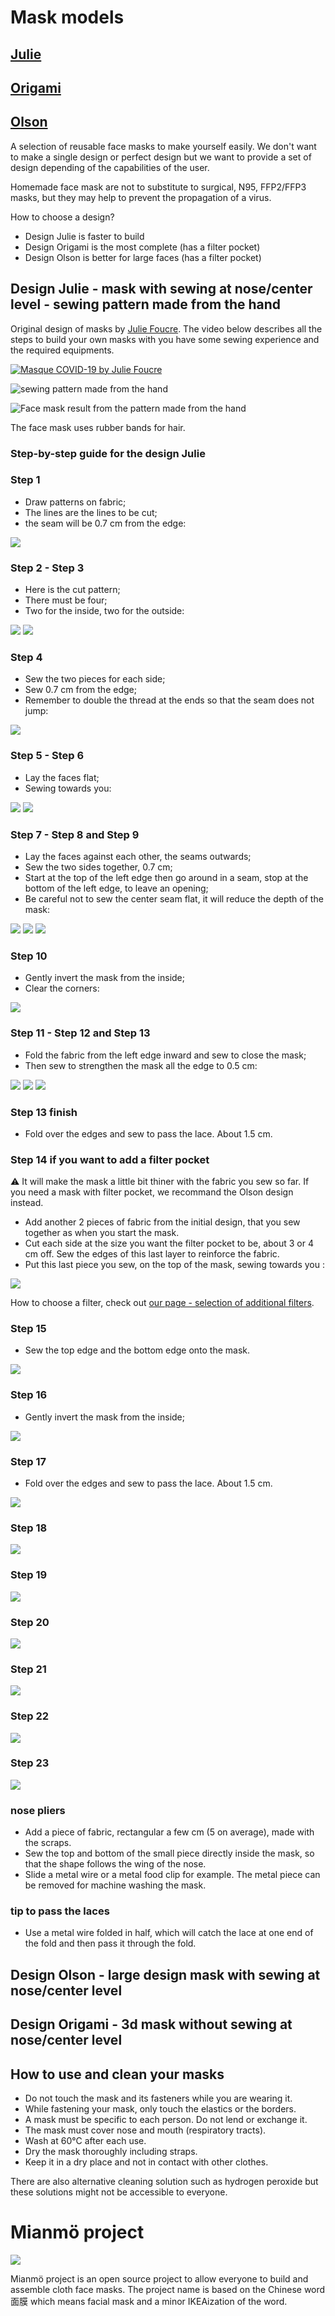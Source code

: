 # Mask models

## [Julie](#design-julie---mask-with-sewing-at-nosecenter-level---sewing-pattern-made-from-the-hand)

## [Origami](#design-origami---3d-mask-without-sewing-at-nosecenter-level)

## [Olson](#design-olson---large-design-mask-with-sewing-at-nosecenter-level)

A selection of reusable face masks to make yourself easily. We don't want to make a single design or perfect design but we
want to provide a set of design depending of the capabilities of the user.

Homemade face mask are not to substitute to surgical, N95, FFP2/FFP3 masks, but they may help to prevent the propagation of a virus.

How to choose a design?

- Design Julie is faster to build
- Design Origami is the most complete (has a filter pocket)
- Design Olson is better for large faces (has a filter pocket)

## Design Julie - mask with sewing at nose/center level - sewing pattern made from the hand

Original design of masks by [Julie Foucre](https://www.instagram.com/julie_jfo/). The video below describes all the steps to build your own masks with
you have some sewing experience and the required equipments.

[![Masque COVID-19 by Julie Foucre](https://github.com/C00kie-/DIY-face-masks/raw/master/images/video-masque.png)](https://www.youtube.com/playlist?list=PLqa4HY-V5Q5lyBWA4AqbnE3Scpeb1iTBB)

![sewing pattern made from the hand](https://raw.githubusercontent.com/C00kie-/DIY-face-masks/master/images/patterns/julie_hand_pattern.jpeg)

![Face mask result from the pattern made from the hand](https://raw.githubusercontent.com/C00kie-/DIY-face-masks/master/images/patterns/prototype_julie1.jpeg)

The face mask uses rubber bands for hair.

### Step-by-step guide for the design Julie

### Step 1

- Draw patterns on fabric;
- The lines are the lines to be cut;
- the seam will be 0.7 cm from the edge:

![](https://raw.githubusercontent.com/Mianmo-project/mask-models/master/images/model-1/step-1.jpg)

### Step 2 - Step 3

- Here is the cut pattern;
- There must be four;
- Two for the inside, two for the outside:

![](https://raw.githubusercontent.com/Mianmo-project/mask-models/master/images/model-1/step-2.jpg)
![](https://raw.githubusercontent.com/Mianmo-project/mask-models/master/images/model-1/step-3.jpg)

### Step 4

- Sew the two pieces for each side;
- Sew 0.7 cm from the edge;
- Remember to double the thread at the ends so that the seam does not jump:

![](https://raw.githubusercontent.com/Mianmo-project/mask-models/master/images/model-1/step-4.jpg)

### Step 5 - Step 6

- Lay the faces flat;
- Sewing towards you:

![](https://raw.githubusercontent.com/Mianmo-project/mask-models/master/images/model-1/step-5.jpg)
![](https://raw.githubusercontent.com/Mianmo-project/mask-models/master/images/model-1/step-6.jpg)

### Step 7 - Step 8 and Step 9

- Lay the faces against each other, the seams outwards;
- Sew the two sides together, 0.7 cm;
- Start at the top of the left edge then go around in a seam, stop at the bottom of the left edge, to leave an opening;
- Be careful not to sew the center seam flat, it will reduce the depth of the mask:

![](https://raw.githubusercontent.com/Mianmo-project/mask-models/master/images/model-1/step-7.jpg)
![](https://raw.githubusercontent.com/Mianmo-project/mask-models/master/images/model-1/step-8.jpg)
![](https://raw.githubusercontent.com/Mianmo-project/mask-models/master/images/model-1/step-9.jpg)

### Step 10

- Gently invert the mask from the inside;
- Clear the corners:

![](https://raw.githubusercontent.com/Mianmo-project/mask-models/master/images/model-1/step-10.jpg)

### Step 11 - Step 12 and Step 13

- Fold the fabric from the left edge inward and sew to close the mask;
- Then sew to strengthen the mask all the edge to 0.5 cm:

![](https://raw.githubusercontent.com/Mianmo-project/mask-models/master/images/model-1/step-11.jpg)
![](https://raw.githubusercontent.com/Mianmo-project/mask-models/master/images/model-1/step-12.jpg)
![](https://raw.githubusercontent.com/Mianmo-project/mask-models/master/images/model-1/step-13.jpg)

### Step 13 finish

- Fold over the edges and sew to pass the lace. About 1.5 cm.

### Step 14 if you want to add a filter pocket

:warning: It will make the mask a little bit thiner with the fabric you sew so far. If you need a mask with filter pocket, we recommand the Olson design instead.

- Add another 2 pieces of fabric from the initial design, that you sew together as when you start the mask.
- Cut each side at the size you want the filter pocket to be, about 3 or 4 cm off. Sew the edges of this last layer to reinforce the fabric.
- Put this last piece you sew, on the top of the mask, sewing towards you :

![](https://raw.githubusercontent.com/Mianmo-project/mask-models/master/images/model-1/step-14.jpg)

How to choose a filter, check out [our page - selection of additional filters](https://github.com/Mianmo-project/selection-of-fabrics#selection-of-additional-filters).

### Step 15

- Sew the top edge and the bottom edge onto the mask.

![](https://raw.githubusercontent.com/Mianmo-project/mask-models/master/images/model-1/step-15.jpg)

### Step 16

- Gently invert the mask from the inside;

![](https://raw.githubusercontent.com/Mianmo-project/mask-models/master/images/model-1/step-16.jpg)

### Step 17
- Fold over the edges and sew to pass the lace. About 1.5 cm.

![](https://raw.githubusercontent.com/Mianmo-project/mask-models/master/images/model-1/step-17.jpg)

### Step 18

![](https://raw.githubusercontent.com/Mianmo-project/mask-models/master/images/model-1/step-18.jpg)

### Step 19

![](https://raw.githubusercontent.com/Mianmo-project/mask-models/master/images/model-1/step-19.jpg)

### Step 20

![](https://raw.githubusercontent.com/Mianmo-project/mask-models/master/images/model-1/step-20.jpg)

### Step 21

![](https://raw.githubusercontent.com/Mianmo-project/mask-models/master/images/model-1/step-21.jpg)

### Step 22

![](https://raw.githubusercontent.com/Mianmo-project/mask-models/master/images/model-1/step-22.jpg)

### Step 23

![](https://raw.githubusercontent.com/Mianmo-project/mask-models/master/images/model-1/step-23.jpg)

### nose pliers

- Add a piece of fabric, rectangular a few cm (5 on average), made with the scraps.
- Sew the top and bottom of the small piece directly inside the mask, so that the shape follows the wing of the nose.
- Slide a metal wire or a metal food clip for example. The metal piece can be removed for machine washing the mask.

### tip to pass the laces

- Use a metal wire folded in half, which will catch the lace at one end of the fold and then pass it through the fold.

## Design Olson - large design mask with sewing at nose/center level

## Design Origami - 3d mask without sewing at nose/center level

## How to use and clean your masks

- Do not touch the mask and its fasteners while you are wearing it.
- While fastening your mask, only touch the elastics or the borders.
- A mask must be specific to each person. Do not lend or exchange it.
- The mask must cover nose and mouth (respiratory tracts).
- Wash at 60°C after each use.
- Dry the mask thoroughly including straps.
- Keep it in a dry place and not in contact with other clothes.

There are also alternative cleaning solution such as hydrogen peroxide but these solutions might not be accessible to everyone.

# Mianmö project

![](https://raw.githubusercontent.com/Mianmo-project/logos/master/drawing-en.png)

Mianmö project is an open source project to allow everyone to build and assemble cloth face masks. The project name is based on the Chinese word 面膜 which means facial mask and a minor IKEAization of the word.

